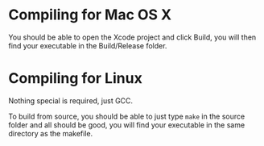 Compiling for Mac OS X
======================

You should be able to open the Xcode project and click Build, you will then find your executable in the Build/Release folder.


Compiling for Linux
===================

Nothing special is required, just GCC.

To build from source, you should be able to just type `make` in the source folder and all should be good, you will find your executable in the same directory as the makefile.